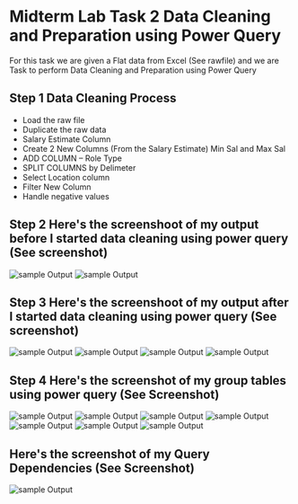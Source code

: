 # Midterm Lab Task 2 Data Cleaning and Preparation using Power Query

For this task we are given a Flat data from Excel (See rawfile) and we are Task to perform Data Cleaning and Preparation using Power Query

## Step 1 Data Cleaning Process
- Load the raw file
- Duplicate the raw data
- Salary Estimate Column
- Create 2 New Columns (From the Salary Estimate) Min Sal and Max Sal
- ADD COLUMN – Role Type
- SPLIT COLUMNS by Delimeter
- Select Location column
- Filter New Column
- Handle negative values

## Step 2 Here's the screenshoot of my output before I started data cleaning using power query (See screenshot)
![sample Output](Images/uncleaned1.jpeg)
![sample Output](Images/uncleaned2.jpeg)

## Step 3 Here's the screenshoot of my output after I started data cleaning using power query (See screenshot)
![sample Output](Images/clean1.PNG)
![sample Output](Images/clean2.PNG)
![sample Output](Images/clean3.PNG)
![sample Output](Images/clean4.PNG)

## Step 4 Here's the screenshot of my group tables using power query (See Screenshot)
![sample Output](Images/SalByRoleTypeDup.PNG)
![sample Output](Images/SalBySizeRef.PNG)
![sample Output](Images/states1.PNG)
![sample Output](Images/states2.PNG)
![sample Output](Images/stateref1.PNG)
![sample Output](Images/stateref2.PNG)
![sample Output](Images/stateref3.PNG)

## Here's the screenshot of my Query Dependencies (See Screenshot)
![sample Output](Images/Mapping.png)
